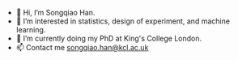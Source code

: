 - 👋 Hi, I’m Songqiao Han.
- 👀 I’m interested in statistics, design of experiment, and machine learning.
- 🌱 I’m currently doing my PhD at King's College London.
- 📫 Contact me songqiao.han@kcl.ac.uk

<!---
hansq358/hansq358 is a ✨ special ✨ repository because its `README.md` (this file) appears on your GitHub profile.
You can click the Preview link to take a look at your changes.
--->
